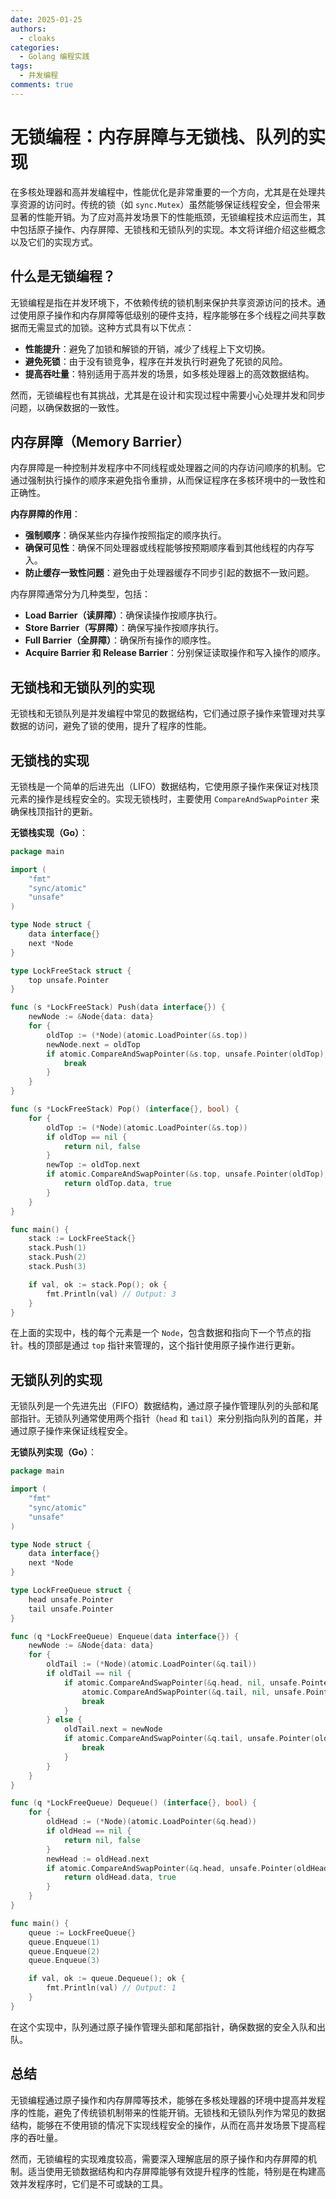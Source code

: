 ```yaml
---
date: 2025-01-25
authors:
  - cloaks
categories:
  - Golang 编程实践
tags:
  - 并发编程
comments: true
---
```


# **无锁编程：内存屏障与无锁栈、队列的实现**

在多核处理器和高并发编程中，性能优化是非常重要的一个方向，尤其是在处理共享资源的访问时。传统的锁（如 `sync.Mutex`）虽然能够保证线程安全，但会带来显著的性能开销。为了应对高并发场景下的性能瓶颈，无锁编程技术应运而生，其中包括原子操作、内存屏障、无锁栈和无锁队列的实现。本文将详细介绍这些概念以及它们的实现方式。

<!-- more -->

## **什么是无锁编程？**

无锁编程是指在并发环境下，不依赖传统的锁机制来保护共享资源访问的技术。通过使用原子操作和内存屏障等低级别的硬件支持，程序能够在多个线程之间共享数据而无需显式的加锁。这种方式具有以下优点：
- **性能提升**：避免了加锁和解锁的开销，减少了线程上下文切换。
- **避免死锁**：由于没有锁竞争，程序在并发执行时避免了死锁的风险。
- **提高吞吐量**：特别适用于高并发的场景，如多核处理器上的高效数据结构。

然而，无锁编程也有其挑战，尤其是在设计和实现过程中需要小心处理并发和同步问题，以确保数据的一致性。

## **内存屏障（Memory Barrier）**

内存屏障是一种控制并发程序中不同线程或处理器之间的内存访问顺序的机制。它通过强制执行操作的顺序来避免指令重排，从而保证程序在多核环境中的一致性和正确性。

**内存屏障的作用**：
- **强制顺序**：确保某些内存操作按照指定的顺序执行。
- **确保可见性**：确保不同处理器或线程能够按预期顺序看到其他线程的内存写入。
- **防止缓存一致性问题**：避免由于处理器缓存不同步引起的数据不一致问题。

内存屏障通常分为几种类型，包括：
- **Load Barrier（读屏障）**：确保读操作按顺序执行。
- **Store Barrier（写屏障）**：确保写操作按顺序执行。
- **Full Barrier（全屏障）**：确保所有操作的顺序性。
- **Acquire Barrier 和 Release Barrier**：分别保证读取操作和写入操作的顺序。

## **无锁栈和无锁队列的实现**

无锁栈和无锁队列是并发编程中常见的数据结构，它们通过原子操作来管理对共享数据的访问，避免了锁的使用，提升了程序的性能。

## **无锁栈的实现**

无锁栈是一个简单的后进先出（LIFO）数据结构，它使用原子操作来保证对栈顶元素的操作是线程安全的。实现无锁栈时，主要使用 `CompareAndSwapPointer` 来确保栈顶指针的更新。

**无锁栈实现（Go）**：
```go
package main

import (
	"fmt"
	"sync/atomic"
	"unsafe"
)

type Node struct {
	data interface{}
	next *Node
}

type LockFreeStack struct {
	top unsafe.Pointer
}

func (s *LockFreeStack) Push(data interface{}) {
	newNode := &Node{data: data}
	for {
		oldTop := (*Node)(atomic.LoadPointer(&s.top))
		newNode.next = oldTop
		if atomic.CompareAndSwapPointer(&s.top, unsafe.Pointer(oldTop), unsafe.Pointer(newNode)) {
			break
		}
	}
}

func (s *LockFreeStack) Pop() (interface{}, bool) {
	for {
		oldTop := (*Node)(atomic.LoadPointer(&s.top))
		if oldTop == nil {
			return nil, false
		}
		newTop := oldTop.next
		if atomic.CompareAndSwapPointer(&s.top, unsafe.Pointer(oldTop), unsafe.Pointer(newTop)) {
			return oldTop.data, true
		}
	}
}

func main() {
	stack := LockFreeStack{}
	stack.Push(1)
	stack.Push(2)
	stack.Push(3)

	if val, ok := stack.Pop(); ok {
		fmt.Println(val) // Output: 3
	}
}
```

在上面的实现中，栈的每个元素是一个 `Node`，包含数据和指向下一个节点的指针。栈的顶部是通过 `top` 指针来管理的，这个指针使用原子操作进行更新。

## **无锁队列的实现**

无锁队列是一个先进先出（FIFO）数据结构，通过原子操作管理队列的头部和尾部指针。无锁队列通常使用两个指针（`head` 和 `tail`）来分别指向队列的首尾，并通过原子操作来保证线程安全。

**无锁队列实现（Go）**：
```go
package main

import (
	"fmt"
	"sync/atomic"
	"unsafe"
)

type Node struct {
	data interface{}
	next *Node
}

type LockFreeQueue struct {
	head unsafe.Pointer
	tail unsafe.Pointer
}

func (q *LockFreeQueue) Enqueue(data interface{}) {
	newNode := &Node{data: data}
	for {
		oldTail := (*Node)(atomic.LoadPointer(&q.tail))
		if oldTail == nil {
			if atomic.CompareAndSwapPointer(&q.head, nil, unsafe.Pointer(newNode)) {
				atomic.CompareAndSwapPointer(&q.tail, nil, unsafe.Pointer(newNode))
				break
			}
		} else {
			oldTail.next = newNode
			if atomic.CompareAndSwapPointer(&q.tail, unsafe.Pointer(oldTail), unsafe.Pointer(newNode)) {
				break
			}
		}
	}
}

func (q *LockFreeQueue) Dequeue() (interface{}, bool) {
	for {
		oldHead := (*Node)(atomic.LoadPointer(&q.head))
		if oldHead == nil {
			return nil, false
		}
		newHead := oldHead.next
		if atomic.CompareAndSwapPointer(&q.head, unsafe.Pointer(oldHead), unsafe.Pointer(newHead)) {
			return oldHead.data, true
		}
	}
}

func main() {
	queue := LockFreeQueue{}
	queue.Enqueue(1)
	queue.Enqueue(2)
	queue.Enqueue(3)

	if val, ok := queue.Dequeue(); ok {
		fmt.Println(val) // Output: 1
	}
}
```

在这个实现中，队列通过原子操作管理头部和尾部指针，确保数据的安全入队和出队。

## **总结**

无锁编程通过原子操作和内存屏障等技术，能够在多核处理器的环境中提高并发程序的性能，避免了传统锁机制带来的性能开销。无锁栈和无锁队列作为常见的数据结构，能够在不使用锁的情况下实现线程安全的操作，从而在高并发场景下提高程序的吞吐量。

然而，无锁编程的实现难度较高，需要深入理解底层的原子操作和内存屏障的机制。适当使用无锁数据结构和内存屏障能够有效提升程序的性能，特别是在构建高效并发程序时，它们是不可或缺的工具。
